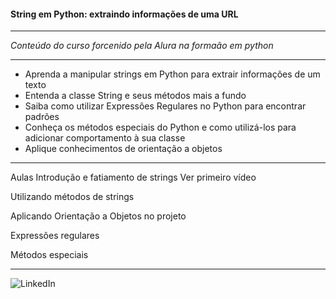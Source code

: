 #### String em Python: extraindo informações de uma URL ####
********************************************************
*Conteúdo do curso forcenido pela Alura na formaão em python*
*****************************************************************
- Aprenda a manipular strings em Python para extrair informações de um texto
- Entenda a classe String e seus métodos mais a fundo
- Saiba como utilizar Expressões Regulares no Python para encontrar padrões
- Conheça os métodos especiais do Python e como utilizá-los para adicionar comportamento à sua classe
- Aplique conhecimentos de orientação a objetos
*******************************************************************************************************
Aulas
Introdução e fatiamento de strings Ver primeiro vídeo

Utilizando métodos de strings

Aplicando Orientação a Objetos no projeto

Expressões regulares

Métodos especiais
***********************************************************************************
![LinkedIn](https://img.shields.io/badge/linkedin-%230077B5.svg?style=for-the-badge&logo=linkedin&logoColor=white)

